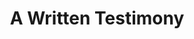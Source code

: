 ---
artist: 'Jay Electronica'
title: 'A Written Testimony'
apple_link: 'https://music.apple.com/us/album/a-written-testimony/1502677867'
link: 'https://www.dropbox.com/s/6wap33xmyqwoftk/JayElectronica.zip?dl=1'
content: ""
new_image: ../assets/FFWD/Jay.jpg
published_date: '2020-03-28T20:56:32.000Z'
---